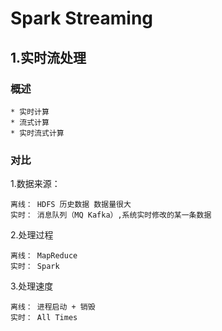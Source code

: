 # Spark Streaming
## 1.实时流处理
### 概述
    * 实时计算
    * 流式计算
    * 实时流式计算

### 对比
1.数据来源：
    
    离线： HDFS 历史数据 数据量很大
    实时： 消息队列（MQ Kafka）,系统实时修改的某一条数据

2.处理过程
    
    离线： MapReduce
    实时： Spark

3.处理速度

    离线： 进程启动 + 销毁
    实时： All Times

